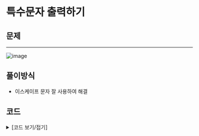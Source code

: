 # 특수문자 출력하기

## 문제
---
![image](https://github.com/Employment-Study/Algorithm_Study/assets/44068819/a2fe36c5-9bfa-420f-b657-014554e54460)

## 풀이방식
- 이스케이프 문자 잘 사용하여 해결

## 코드

<details>
<summary>
[코드 보기/접기]
</summary>

```java

public class Solution {
	public static void main(String[] args) {
		System.out.println("!@#$%^&*(\\'\"<>?:;");
	}
}

```

</details>